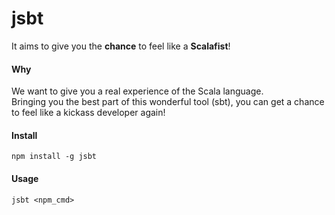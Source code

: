 # jsbt
It aims to give you the **chance** to feel like a **Scalafist**!

#### Why
We want to give you a real experience of the Scala language.  
Bringing you the best part of this wonderful tool (sbt), you can get a chance to feel like a kickass developer again!

#### Install
`npm install -g jsbt`

#### Usage
`jsbt <npm_cmd>`